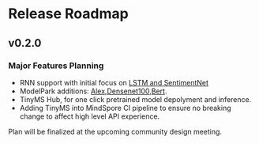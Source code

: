 # Release Roadmap

## v0.2.0

### Major Features Planning

* RNN support with initial focus on [LSTM and SentimentNet](https://github.com/mindspore-ai/mindspore/tree/master/model_zoo/official/nlp/lstm)
* ModelPark additions: [Alex](https://github.com/mindspore-ai/mindspore/tree/master/model_zoo/official/cv/alexnet),[Densenet100](https://github.com/mindspore-ai/mindspore/tree/master/model_zoo/official/cv/densenet),[Bert](https://github.com/mindspore-ai/mindspore/tree/master/model_zoo/official/nlp/bert).
* TinyMS Hub, for one click pretrained model depolyment and inference.
* Adding TinyMS into MindSpore CI pipeline to ensure no breaking change to affect high level API experience.

Plan will be finalized at the upcoming community design meeting.
